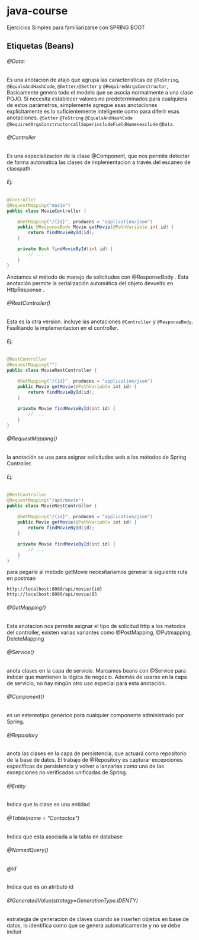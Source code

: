 # java-course

Ejercicios Simples para familiarizarse con SPRING BOOT

## Etiquetas (Beans)

###### @Data:
Es una anotacion de atajo que agrupa las caracteristicas de `@ToString`, `@EqualsAndHashCode`, `@Getter/@Setter` y `@RequiredArgsConstructor`, Basicamente genera todo el modelo que se asocia normalmente a una clase POJO.
Si necesita establecer valores no predeterminados para cualquiera de estos parámetros, simplemente agregue esas anotaciones explícitamente es lo suficientemente inteligente como para diferir esas anotaciones. `@Setter` `@ToString` `@EqualsAndHashCode` `@RequiredArgsConstructorcallSuperincludeFieldNamesexclude` `@Data`.

###### @Controller
Es una especializacion de la clase @Component, que nos permite detectar de forma automatica las clases de implementacion a través del escaneo de classpath.

###### Ej:
```java
@Controller
@RequestMapping("movie")
public class MovieController {

    @GetMapping("/{id}", produces = "application/json")
    public @ResponseBody Movie getMovie(@PathVariable int id) {
        return findMovieById(id);
    }

    private Book findMovieById(int id) {
        // ...
    }
}
```
Anotamos el método de manejo de solicitudes con @ResponseBody . Esta anotación permite la serialización automática del objeto devuelto en HttpResponse .

###### @RestController()
 Esta es la otra version. incluye las anotaciones `@Controller` y `@ResponseBody`. Fasilitando la implementacion en el controller.
 
 ###### Ej:
```java
@RestController
@RequestMapping("")
public class MovieRestController {
    
    @GetMapping("/{id}", produces = "application/json")
    public Movie getMovie(@PathVariable int id) {
        return findMovieById(id);
    }

    private Movie findMovieById(int id) {
        // ...
    }
}
```
###### @RequestMapping()
la anotación se usa para asignar solicitudes web a los métodos de Spring Controller.

 ###### Ej:
```java 
@RestController
@RequestMapping("/api/movie")
public class MovieRestController {
    
    @GetMapping("/{id}", produces = "application/json")
    public Movie getMovie(@PathVariable int id) {
        return findMovieById(id);
    }

    private Movie findMovieById(int id) {
        // ...
    }
}
```
para pegarle al metodo getMovie necesitariamos generar la siguiente ruta en postman
```
http://localhost:8080/api/movie/{id}
http://localhost:8080/api/movie/85
```

###### @GetMapping()
Esta anotacion nos permite asignar el tipo de solicitud http a los metodos del controller, existen varias variantes como
@PostMapping, @Putmapping, DeleteMapping

###### @Service()
anota clases en la capa de servicio.
Marcamos beans con @Service para indicar que mantienen la lógica de negocio. Además de usarse en la capa de servicio, no hay ningún otro uso especial para esta anotación.

###### @Component()
es un estereotipo genérico para cualquier componente administrado por Spring.

###### @Repository
anota las clases en la capa de persistencia, que actuará como repositorio de la base de datos.
El trabajo de @Repository es capturar excepciones específicas de persistencia y volver a lanzarlas como una de las excepciones no verificadas unificadas de Spring.

###### @Entity
Indica que la clase es una entidad

###### @Table(name = "Contactos")
Indica que esta asociada a la tabla en database

###### @NamedQuery()

###### @id
Indica que es un atributo id

###### @GeneratedValue(strategy=GenerationType.IDENTY)
estrategia de generacion de claves
cuando se inserten objetos en base de datos, lo identifica como que se genera automaticamente y no se debe incluir
